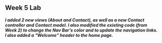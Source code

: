 ## Week 5 Lab

##### I added 2 new views (About and Contact), as well as a new Contact controller and Contact model. I also modified the existing code (from Week 2) to change the Nav Bar's color and to update the navigation links. I also added a "Welcome" header to the home page.